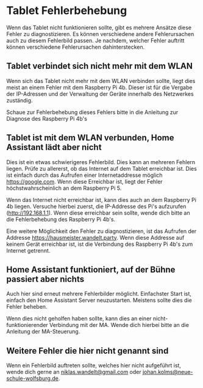# Tablet Fehlerbehebung

Wenn das Tablet nicht funktionieren sollte, gibt es mehrere Ansätze diese Fehler zu diagnostizieren. Es können verschiedene andere Fehlerursachen auch zu diesem Fehlerbild passen. Je nachdem, welcher Fehler auftritt können verschiedene Fehlerursachen dahinterstecken.

## Tablet verbindet sich nicht mehr mit dem WLAN

Wenn sich das Tablet nicht mehr mit dem WLAN verbinden sollte, liegt dies meist an einem Fehler mit dem Raspberry Pi 4b. Dieser ist für die Vergabe der IP-Adressen und der Verwaltung der Geräte innerhalb des Netzwerkes zuständig. 

Schaue zur Fehlerbehebung dieses Fehlers bitte in die Anleitung zur Diagnose des Raspberry Pi 4b's

## Tablet ist mit dem WLAN verbunden, Home Assistant lädt aber nicht

Dies ist ein etwas schwierigeres Fehlerbild. Dies kann an mehreren Fehlern liegen. Prüfe zu allererst, ob das Internet auf dem Tablet erreichbar ist. Dies ist einfach durch das Aufrufen einer Internetaddresse möglich <https://google.com>. Wenn diese Erreichbar ist, liegt der Fehler höchstwahrscheinlich an dem Raspberry Pi 5.

Wenn das Internet nicht erreichbar ist, kann dies auch an dem Raspberry Pi 4b liegen. Versuche hierbei zuerst, die IP-Addresse des Pi's aufzurufen (<http://192.168.1.1>). Wenn diese erreichbar sein sollte, wende dich bitte an die Fehlerbehebung des Raspberry Pi 4b's.

Eine weitere Möglichkeit den Fehler zu diagnostizieren, ist das Aufrufen der Addresse <https://hausmeister.wandelt.party>. Wenn diese Addresse auf keinem Gerät erreichbar ist, ist die Verbindung des Raspberry Pi 4b's zum Internet getrennt.

## Home Assistant funktioniert, auf der Bühne passiert aber nichts

Auch hier sind erneut mehrere Fehlerbilder möglicht. Einfachster Start ist, einfach den Home Assistant Server neuzustarten. Meistens sollte dies die Fehler beheben.

Wenn dies nicht geholfen haben sollte, kann dies an einer nicht-funktionierender Verbindung mit der MA. Wende dich hierbei bitte an die Anleitung der MA-Steuerung.

## Weitere Fehler die hier nicht genannt sind

Wenn ein Fehlerbild auftreten sollte, welches hier nicht aufgeführt ist, wende dich gerne an <niklas.wandelt@gmail.com> oder <johan.kolms@neue-schule-wolfsburg.de>. 
